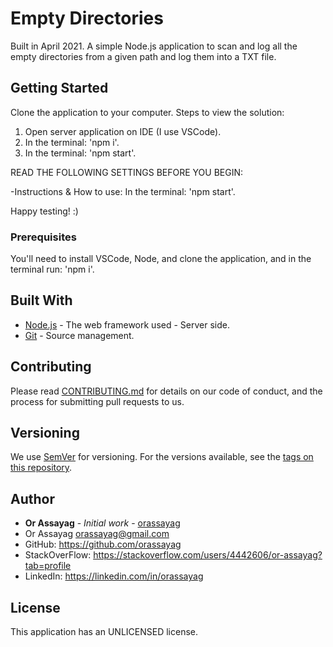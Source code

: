 # Empty Directories

Built in April 2021. A simple Node.js application to scan and log all the empty directories from a given path and log them into a TXT file.

## Getting Started

Clone the application to your computer.
Steps to view the solution:
1. Open server application on IDE (I use VSCode).
2. In the terminal: 'npm i'.
3. In the terminal: 'npm start'.

READ THE FOLLOWING SETTINGS BEFORE YOU BEGIN:

-Instructions & How to use:
In the terminal: 'npm start'.

Happy testing! :)

### Prerequisites

You'll need to install VSCode, Node, and clone the application, and in the terminal run: 'npm i'.

## Built With

* [Node.js](https://nodejs.org/en/) - The web framework used - Server side.
* [Git](https://git-scm.com/) - Source management.

## Contributing

Please read [CONTRIBUTING.md](https://gist.github.com/PurpleBooth/b24679402957c63ec426) for details on our code of conduct, and the process for submitting pull requests to us.

## Versioning

We use [SemVer](http://semver.org/) for versioning. For the versions available, see the [tags on this repository](https://github.com/your/project/tags).

## Author

* **Or Assayag** - *Initial work* - [orassayag](https://github.com/orassayag)
* Or Assayag <orassayag@gmail.com>
* GitHub: https://github.com/orassayag
* StackOverFlow: https://stackoverflow.com/users/4442606/or-assayag?tab=profile
* LinkedIn: https://linkedin.com/in/orassayag

## License

This application has an UNLICENSED license.